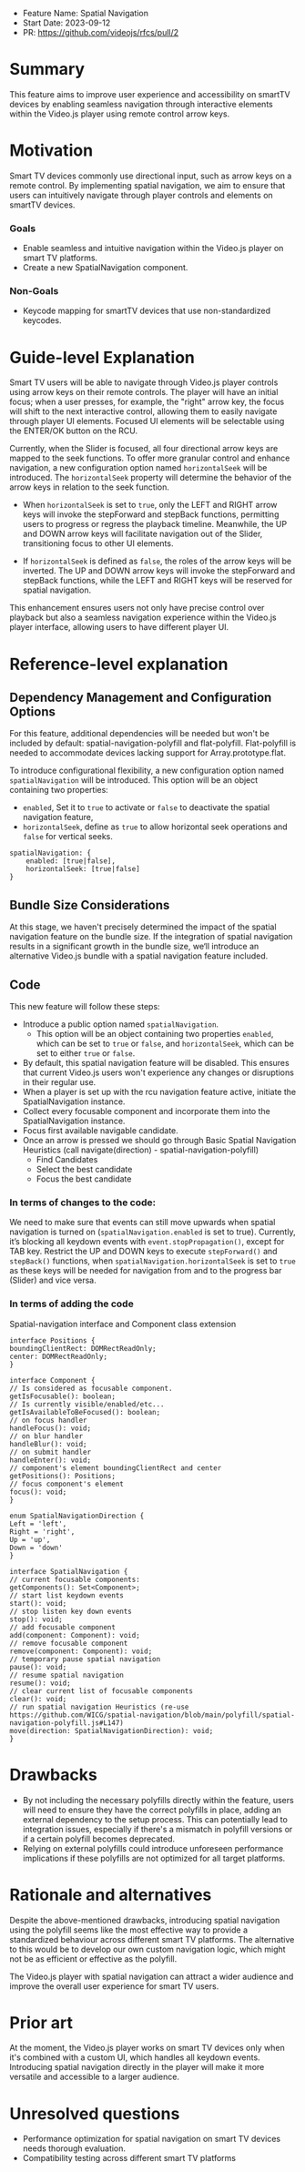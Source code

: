 - Feature Name: Spatial Navigation
- Start Date: 2023-09-12
- PR: https://github.com/videojs/rfcs/pull/2

# Summary
[summary]: #summary

This feature aims to improve user experience and accessibility on smartTV devices by enabling seamless navigation through interactive elements within the Video.js player using remote control arrow keys.

# Motivation
[motivation]: #motivation

Smart TV devices commonly use directional input, such as arrow keys on a remote control. By implementing spatial navigation, we aim to ensure that users can intuitively navigate through player controls and elements on smartTV devices.

### Goals
- Enable seamless and intuitive navigation within the Video.js player on smart TV platforms.
- Create a new SpatialNavigation component.

### Non-Goals
- Keycode mapping for smartTV devices that use non-standardized keycodes.

# Guide-level Explanation
[guide-level-explanation]: #guide-level-explanation

Smart TV users will be able to navigate through Video.js player controls using arrow keys on their remote controls. The player will have an initial focus; when a user presses, for example, the "right" arrow key, the focus will shift to the next interactive control, allowing them to easily navigate through player UI elements. Focused UI elements will be selectable using the ENTER/OK button on the RCU.

Currently, when the Slider is focused, all four directional arrow keys are mapped to the seek functions. To offer more granular control and enhance navigation, a new configuration option named `horizontalSeek` will be introduced. The `horizontalSeek` property will determine the behavior of the arrow keys in relation to the seek function.

- When `horizontalSeek` is set to `true`, only the LEFT and RIGHT arrow keys will invoke the stepForward and stepBack functions, permitting users to progress or regress the playback timeline. Meanwhile, the UP and DOWN arrow keys will facilitate navigation out of the Slider, transitioning focus to other UI elements.

- If `horizontalSeek` is defined as `false`, the roles of the arrow keys will be inverted. The UP and DOWN arrow keys will invoke the stepForward and stepBack functions, while the LEFT and RIGHT keys will be reserved for spatial navigation.

This enhancement ensures users not only have precise control over playback but also a seamless navigation experience within the Video.js player interface, allowing users to have different player UI.

# Reference-level explanation
[reference-level-explanation]: #reference-level-explanation

## Dependency Management and Configuration Options
For this feature, additional dependencies will be needed but won't be included by default: spatial-navigation-polyfill and flat-polyfill. Flat-polyfill is needed to accommodate devices lacking support for Array.prototype.flat.

To introduce configurational flexibility, a new configuration option named `spatialNavigation` will be introduced. This option will be an object containing two properties: 
- `enabled`, Set it to `true` to activate or `false` to deactivate the spatial navigation feature,
- `horizontalSeek`, define as `true` to allow horizontal seek operations and `false` for vertical seeks.

```
spatialNavigation: {
    enabled: [true|false],
    horizontalSeek: [true|false]
}
```

## Bundle Size Considerations
At this stage, we haven't precisely determined the impact of the spatial navigation feature on the bundle size. If the integration of spatial navigation results in a significant growth in the bundle size, we‘ll introduce an alternative Video.js bundle with a spatial navigation feature included.

## Code

This new feature will follow these steps:
- Introduce a public option named `spatialNavigation`.
  - This option will be an object containing two properties `enabled`, which can be set to `true` or `false`, and `horizontalSeek`, which can be set to either `true` or `false`.
- By default, this spatial navigation feature will be disabled. This ensures that current Video.js users won't experience any changes or disruptions in their regular use.
- When a player is set up with the rcu navigation feature active, initiate the SpatialNavigation instance.
- Collect every focusable component and incorporate them into the SpatialNavigation instance.
- Focus first available navigable candidate.
- Once an arrow is pressed we should go through Basic Spatial Navigation Heuristics (call navigate(direction) - spatial-navigation-polyfill)
  - Find Candidates
  - Select the best candidate
  - Focus the best candidate

### In terms of changes to the code:

We need to make sure that events can still move upwards when spatial navigation is turned on (`spatialNavigation.enabled` is set to true). Currently, it’s blocking all keydown events with `event.stopPropagation()`, except for TAB key.
Restrict the UP and DOWN keys to execute `stepForward()` and `stepBack()` functions, when `spatialNavigation.horizontalSeek` is set to `true` as these keys will be needed for navigation from and to the progress bar (Slider) and vice versa.

### In terms of adding the code

Spatial-navigation interface and Component class extension

```
interface Positions {
boundingClientRect: DOMRectReadOnly;
center: DOMRectReadOnly;
}

interface Component {
// Is considered as focusable component.
getIsFocusable(): boolean;
// Is currently visible/enabled/etc...
getIsAvailableToBeFocused(): boolean;
// on focus handler
handleFocus(): void;
// on blur handler
handleBlur(): void;
// on submit handler
handleEnter(): void;
// component's element boundingClientRect and center
getPositions(): Positions;
// focus component's element
focus(): void;
}

enum SpatialNavigationDirection {
Left = 'left',
Right = 'right',
Up = 'up',
Down = 'down'
}

interface SpatialNavigation {
// current focusable components:
getComponents(): Set<Component>;
// start list keydown events
start(): void;
// stop listen key down events
stop(): void;
// add focusable component
add(component: Component): void;
// remove focusable component
remove(component: Component): void;
// temporary pause spatial navigation
pause(): void;
// resume spatial navigation
resume(): void;
// clear current list of focusable components
clear(): void;
// run spatial navigation Heuristics (re-use https://github.com/WICG/spatial-navigation/blob/main/polyfill/spatial-navigation-polyfill.js#L147)
move(direction: SpatialNavigationDirection): void;
}
```

# Drawbacks
[drawbacks]: #drawbacks

- By not including the necessary polyfills directly within the feature, users will need to ensure they have the correct polyfills in place, adding an external dependency to the setup process. This can potentially lead to integration issues, especially if there's a mismatch in polyfill versions or if a certain polyfill becomes deprecated.
- Relying on external polyfills could introduce unforeseen performance implications if these polyfills are not optimized for all target platforms.

# Rationale and alternatives
[rationale-and-alternatives]: #rationale-and-alternatives

Despite the above-mentioned drawbacks, introducing spatial navigation using the polyfill seems like the most effective way to provide a standardized behaviour across different smart TV platforms. The alternative to this would be to develop our own custom navigation logic, which might not be as efficient or effective as the polyfill.

The Video.js player with spatial navigation can attract a wider audience and improve the overall user experience for smart TV users.

# Prior art
[prior-art]: #prior-art

At the moment, the Video.js player works on smart TV devices only when it's combined with a custom UI, which handles all keydown events. Introducing spatial navigation directly in the player will make it more versatile and accessible to a larger audience.

# Unresolved questions
[unresolved-questions]: #unresolved-questions

- Performance optimization for spatial navigation on smart TV devices needs thorough evaluation.
- Compatibility testing across different smart TV platforms
